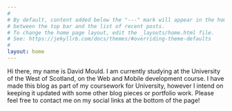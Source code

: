```yaml
---
#
# By default, content added below the "---" mark will appear in the home page
# between the top bar and the list of recent posts.
# To change the home page layout, edit the _layouts/home.html file.
# See: https://jekyllrb.com/docs/themes/#overriding-theme-defaults
#
layout: home
---
```


Hi there, my name is David Mould. I am currently studying at the University of the West of Scotland, on the Web and Mobile development course. I have made this blog as part of my coursework for University, however I intend on keeping it updated with some other blog pieces or portfolio work. Please feel free to contact me on my social links at the bottom of the page!
